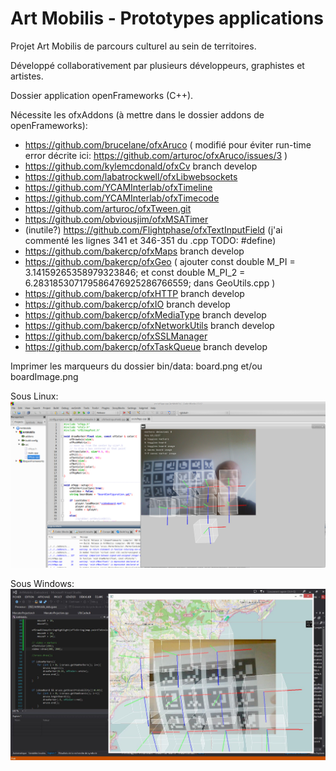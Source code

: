 # Art Mobilis - Prototypes applications

Projet Art Mobilis de parcours culturel au sein de territoires.

Développé collaborativement par plusieurs développeurs, graphistes et artistes.

Dossier application openFrameworks (C++).

Nécessite les ofxAddons (à mettre dans le dossier addons de openFrameworks):
- https://github.com/brucelane/ofxAruco ( modifié pour éviter run-time error décrite ici: https://github.com/arturoc/ofxAruco/issues/3 )
- https://github.com/kylemcdonald/ofxCv branch develop
- https://github.com/labatrockwell/ofxLibwebsockets
- https://github.com/YCAMInterlab/ofxTimeline
- https://github.com/YCAMInterlab/ofxTimecode
- https://github.com/arturoc/ofxTween.git
- https://github.com/obviousjim/ofxMSATimer
- (inutile?) https://github.com/Flightphase/ofxTextInputField (j'ai commenté les lignes 341 et 346-351 du .cpp TODO: #define)
- https://github.com/bakercp/ofxMaps branch develop
- https://github.com/bakercp/ofxGeo  ( ajouter const double M_PI = 3.14159265358979323846; et const double M_PI_2 = 6.283185307179586476925286766559; dans GeoUtils.cpp ) 
- https://github.com/bakercp/ofxHTTP branch develop
- https://github.com/bakercp/ofxIO branch develop
- https://github.com/bakercp/ofxMediaType branch develop
- https://github.com/bakercp/ofxNetworkUtils branch develop
- https://github.com/bakercp/ofxSSLManager
- https://github.com/bakercp/ofxTaskQueue branch develop

Imprimer les marqueurs du dossier bin/data: board.png et/ou boardImage.png

Sous Linux:
![Capture](assets/linux.png)

Sous Windows:
![Capture](assets/windows.jpg)
